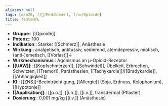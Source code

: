 ```yaml
---
aliases: null
tags: [m/m20, f/💊/Medikament, f/💤/Opioide]
title: fentaNYL
---
```

- **Gruppe**:: [[Opioide]]
- **Potenz**:: 100
- **Indikation**:: Starker [[Schmerz]], Anästhesie
- **Wirkung**:: analgetisch, antitussiv, sedierend, atemdepressiv, miotisch, (anti-)emetisch, [[Vorlast]]↓
- **Wirkmechanismus**:: Agonismus an μ-Opioid-Rezeptor
- **[[UAW]]**:: [[Kopfschmerzen]], [[Schwindel]], Übelkeit, Erbrechen, Schwitzen, [[Tremor]], Parästhesien, [[Tachykardie]]/[[Bradykardie]], [[Abhängigkeit]]
- **KI**:: [[ZNS]]-Beeinträchtigung, [[Allergie]] (Soja, Erdnuss, Kolophonium), [[Hypotonie]]
- **[[Applikation]]**:: [[p.o.]], [[i.n.]], [[i.v.]], transdermal (Pflaster)
- **Dosierung**:: 0,001 mg/kg [[i.v.]] (Anästhesie)
